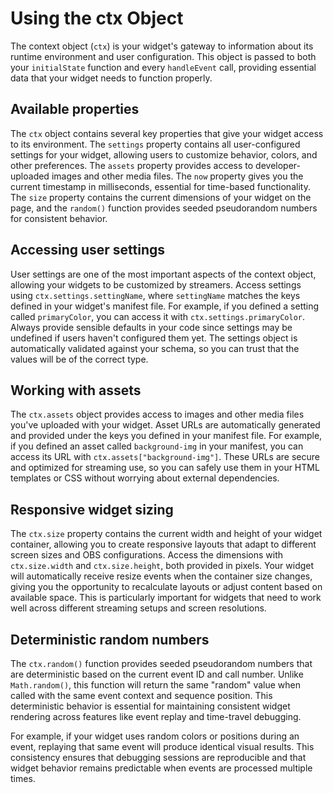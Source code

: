 # Using the ctx Object

The context object (`ctx`) is your widget's gateway to information about its
runtime environment and user configuration. This object is passed to both your
`initialState` function and every `handleEvent` call, providing essential data
that your widget needs to function properly.

## Available properties

The `ctx` object contains several key properties that give your widget access
to its environment. The `settings` property contains all user-configured
settings for your widget, allowing users to customize behavior, colors, and
other preferences. The `assets` property provides access to developer-uploaded
images and other media files. The `now` property gives you the current
timestamp in milliseconds, essential for time-based functionality. The `size`
property contains the current dimensions of your widget on the page, and the
`random()` function provides seeded pseudorandom numbers for consistent
behavior.

## Accessing user settings

User settings are one of the most important aspects of the context object,
allowing your widgets to be customized by streamers. Access settings using
`ctx.settings.settingName`, where `settingName` matches the keys defined in
your widget's manifest file. For example, if you defined a setting called
`primaryColor`, you can access it with `ctx.settings.primaryColor`. Always
provide sensible defaults in your code since settings may be undefined if users
haven't configured them yet. The settings object is automatically validated
against your schema, so you can trust that the values will be of the correct
type.

## Working with assets

The `ctx.assets` object provides access to images and other media files you've
uploaded with your widget. Asset URLs are automatically generated and provided
under the keys you defined in your manifest file. For example, if you defined
an asset called `background-img` in your manifest, you can access its URL with
`ctx.assets["background-img"]`. These URLs are secure and optimized for
streaming use, so you can safely use them in your HTML templates or CSS without
worrying about external dependencies.

## Responsive widget sizing

The `ctx.size` property contains the current width and height of your widget
container, allowing you to create responsive layouts that adapt to different
screen sizes and OBS configurations. Access the dimensions with
`ctx.size.width` and `ctx.size.height`, both provided in pixels. Your widget
will automatically receive resize events when the container size changes,
giving you the opportunity to recalculate layouts or adjust content based on
available space. This is particularly important for widgets that need to work
well across different streaming setups and screen resolutions.

## Deterministic random numbers

The `ctx.random()` function provides seeded pseudorandom numbers that are
deterministic based on the current event ID and call number. Unlike
`Math.random()`, this function will return the same "random" value when called
with the same event context and sequence position. This deterministic behavior
is essential for maintaining consistent widget rendering across features like
event replay and time-travel debugging.

For example, if your widget uses random colors or positions during an event,
replaying that same event will produce identical visual results. This
consistency ensures that debugging sessions are reproducible and that widget
behavior remains predictable when events are processed multiple times.
